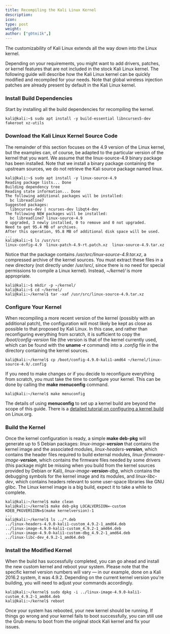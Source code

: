 ```yaml
---
title: Recompiling the Kali Linux Kernel
description:
icon:
type: post
weight:
author: ["g0tmi1k",]
---
```


The customizability of Kali Linux extends all the way down into the Linux kernel.

Depending on your requirements, you might want to add drivers, patches, or kernel features that are not included in the stock Kali Linux kernel. The following guide will describe how the Kali Linux kernel can be quickly modified and recompiled for your needs. Note that global wireless injection patches are already present by default in the Kali Linux kernel.


### Install Build Dependencies

Start by installing all the build dependencies for recompiling the kernel.

```console
kali@kali:~$ sudo apt install -y build-essential libncurses5-dev fakeroot xz-utils
```

### Download the Kali Linux Kernel Source Code

The remainder of this section focuses on the 4.9 version of the Linux kernel, but the examples can, of course, be adapted to the particular version of the kernel that you want. We assume that the linux-source-4.9 binary package has been installed. Note that we install a binary package containing the upstream sources, we do not retrieve the Kali source package named linux.

```console
kali@kali:~$ sudo apt install -y linux-source-4.9
Reading package lists... Done
Building dependency tree
Reading state information... Done
The following additional packages will be installed:
  bc libreadline7
Suggested packages:
  libncurses-dev | ncurses-dev libqt4-dev
The following NEW packages will be installed:
  bc libreadline7 linux-source-4.9
0 upgraded, 3 newly installed, 0 to remove and 0 not upgraded.
Need to get 95.4 MB of archives.
After this operation, 95.8 MB of additional disk space will be used.
...
kali@kali:~$ ls /usr/src
linux-config-4.9  linux-patch-4.9-rt.patch.xz  linux-source-4.9.tar.xz
```

Notice that the package contains _/usr/src/linux-source-4.9.tar.xz_, a compressed archive of the kernel sources. You must extract these files in a new directory (not directly under /usr/src/, since there is no need for special permissions to compile a Linux kernel). Instead, _~/kernel/_ is more appropriate.

```console
kali@kali:~$ mkdir -p ~/kernel/
kali@kali:~$ cd ~/kernel/
kali@kali:~/kernel$ tar -xaf /usr/src/linux-source-4.9.tar.xz
```

### Configure Your Kernel

When recompiling a more recent version of the kernel (possibly with an additional patch), the configuration will most likely be kept as close as possible to that proposed by Kali Linux. In this case, and rather than reconfiguring everything from scratch, it is sufficient to copy the _/boot/config-version_ file (the version is that of the kernel currently used, which can be found with the **uname -r** command) into a _.config_ file in the directory containing the kernel sources.

```console
kali@kali:~/kernel$ cp /boot/config-4.9.0-kali1-amd64 ~/kernel/linux-source-4.9/.config
```

If you need to make changes or if you decide to reconfigure everything from scratch, you must take the time to configure your kernel. This can be done by calling the **make menuconfig** command.

```console
kali@kali:~/kernel$ make menuconfig
```

The details of using **menuconfig** to set up a kernel build are beyond the scope of this guide. There is a [detailed tutorial on configuring a kernel build](https://www.linux.org/threads/the-linux-kernel-configuring-the-kernel-part-1.8745/) on Linux.org.

### Build the Kernel

Once the kernel configuration is ready, a simple **make deb-pkg** will generate up to 5 Debian packages: _linux-image-**version**_ that contains the kernel image and the associated modules, _linux-headers-**version**_, which contains the header files required to build external modules, _linux-firmware-image-**version**_, which contains the firmware files needed by some drivers (this package might be missing when you build from the kernel sources provided by Debian or Kali), _linux-image-**version**-dbg_, which contains the debugging symbols for the kernel image and its modules, and _linux-libc-dev_, which contains headers relevant to some user-space libraries like GNU glibc. The Linux kernel image is a big build, expect it to take a while to complete.

```console
kali@kali:~/kernel$ make clean
kali@kali:~/kernel$ make deb-pkg LOCALVERSION=-custom KDEB_PKGVERSION=$(make kernelversion)-1
...
kali@kali:~/kernel$ ls ../*.deb
../linux-headers-4.9.0-kali1-custom_4.9.2-1_amd64.deb
../linux-image-4.9.0-kali1-custom_4.9.2-1_amd64.deb
../linux-image-4.9.0-kali1-custom-dbg_4.9.2-1_amd64.deb
../linux-libc-dev_4.9.2-1_amd64.deb
```

### Install the Modified Kernel

When the build has successfully completed, you can go ahead and install the new custom kernel and reboot your system. Please note that the specific kernel version numbers will vary — in our example, done on a Kali 2016.2 system, it was 4.9.2. Depending on the current kernel version you're building, you will need to adjust your commands accordingly.

```console
kali@kali:~/kernel$ sudo dpkg -i ../linux-image-4.9.0-kali1-custom_4.9.2-1_amd64.deb
kali@kali:~/kernel$ reboot
```
Once your system has rebooted, your new kernel should be running. If things go wrong and your kernel fails to boot successfully, you can still use the Grub menu to boot from the original stock Kali kernel and fix your issues.
